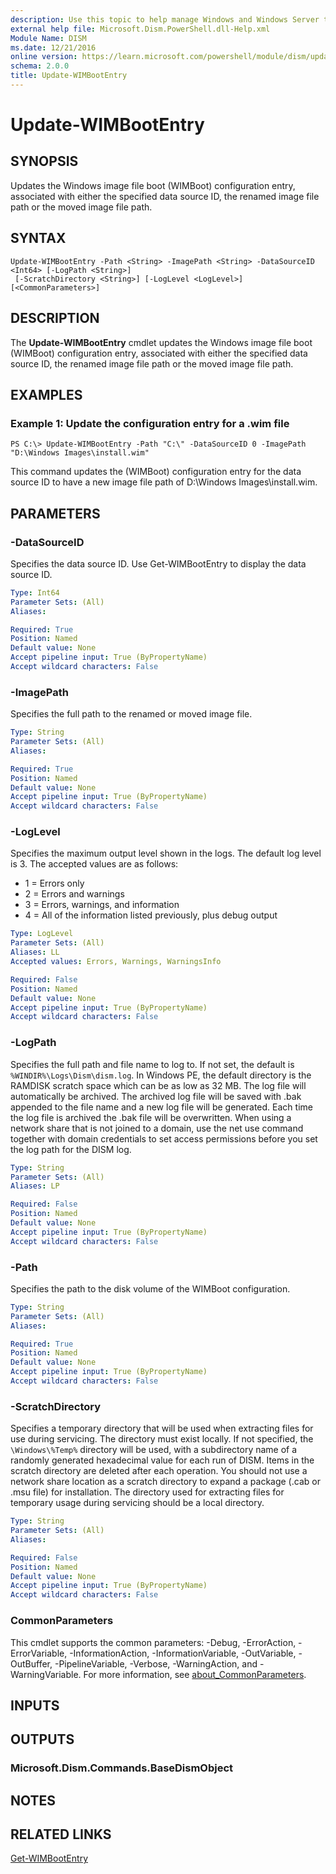 ```yaml
---
description: Use this topic to help manage Windows and Windows Server technologies with Windows PowerShell.
external help file: Microsoft.Dism.PowerShell.dll-Help.xml
Module Name: DISM
ms.date: 12/21/2016
online version: https://learn.microsoft.com/powershell/module/dism/update-wimbootentry?view=windowsserver2019-ps&wt.mc_id=ps-gethelp
schema: 2.0.0
title: Update-WIMBootEntry
---
```


# Update-WIMBootEntry

## SYNOPSIS
Updates the Windows image file boot (WIMBoot) configuration entry, associated with either the specified data source ID, the renamed image file path or the moved image file path.

## SYNTAX

```
Update-WIMBootEntry -Path <String> -ImagePath <String> -DataSourceID <Int64> [-LogPath <String>]
 [-ScratchDirectory <String>] [-LogLevel <LogLevel>] [<CommonParameters>]
```

## DESCRIPTION
The **Update-WIMBootEntry** cmdlet updates the Windows image file boot (WIMBoot) configuration entry, associated with either the specified data source ID, the renamed image file path or the moved image file path.

## EXAMPLES

### Example 1: Update the configuration entry for a .wim file
```
PS C:\> Update-WIMBootEntry -Path "C:\" -DataSourceID 0 -ImagePath "D:\Windows Images\install.wim"
```

This command updates the (WIMBoot) configuration entry for the data source ID to have a new image file path of D:\Windows Images\install.wim.

## PARAMETERS

### -DataSourceID
Specifies the data source ID.
Use Get-WIMBootEntry to display the data source ID.

```yaml
Type: Int64
Parameter Sets: (All)
Aliases:

Required: True
Position: Named
Default value: None
Accept pipeline input: True (ByPropertyName)
Accept wildcard characters: False
```

### -ImagePath
Specifies the full path to the renamed or moved image file.

```yaml
Type: String
Parameter Sets: (All)
Aliases:

Required: True
Position: Named
Default value: None
Accept pipeline input: True (ByPropertyName)
Accept wildcard characters: False
```

### -LogLevel
Specifies the maximum output level shown in the logs.
The default log level is 3.
The accepted values are as follows:
- 1 = Errors only
- 2 = Errors and warnings
- 3 = Errors, warnings, and information
- 4 = All of the information listed previously, plus debug output

```yaml
Type: LogLevel
Parameter Sets: (All)
Aliases: LL
Accepted values: Errors, Warnings, WarningsInfo

Required: False
Position: Named
Default value: None
Accept pipeline input: True (ByPropertyName)
Accept wildcard characters: False
```

### -LogPath
Specifies the full path and file name to log to.
If not set, the default is `%WINDIR%\Logs\Dism\dism.log`.
In Windows PE, the default directory is the RAMDISK scratch space which can be as low as 32 MB.
The log file will automatically be archived.
The archived log file will be saved with .bak appended to the file name and a new log file will be generated.
Each time the log file is archived the .bak file will be overwritten.
When using a network share that is not joined to a domain, use the net use command together with domain credentials to set access permissions before you set the log path for the DISM log.

```yaml
Type: String
Parameter Sets: (All)
Aliases: LP

Required: False
Position: Named
Default value: None
Accept pipeline input: True (ByPropertyName)
Accept wildcard characters: False
```

### -Path
Specifies the path to the disk volume of the WIMBoot configuration.

```yaml
Type: String
Parameter Sets: (All)
Aliases:

Required: True
Position: Named
Default value: None
Accept pipeline input: True (ByPropertyName)
Accept wildcard characters: False
```

### -ScratchDirectory
Specifies a temporary directory that will be used when extracting files for use during servicing.
The directory must exist locally.
If not specified, the `\Windows\%Temp%` directory will be used, with a subdirectory name of a randomly generated hexadecimal value for each run of DISM.
Items in the scratch directory are deleted after each operation.
You should not use a network share location as a scratch directory to expand a package (.cab or .msu file) for installation.
The directory used for extracting files for temporary usage during servicing should be a local directory.

```yaml
Type: String
Parameter Sets: (All)
Aliases:

Required: False
Position: Named
Default value: None
Accept pipeline input: True (ByPropertyName)
Accept wildcard characters: False
```

### CommonParameters
This cmdlet supports the common parameters: -Debug, -ErrorAction, -ErrorVariable, -InformationAction, -InformationVariable, -OutVariable, -OutBuffer, -PipelineVariable, -Verbose, -WarningAction, and -WarningVariable. For more information, see [about_CommonParameters](https://go.microsoft.com/fwlink/?LinkID=113216).

## INPUTS

## OUTPUTS

### Microsoft.Dism.Commands.BaseDismObject

## NOTES

## RELATED LINKS

[Get-WIMBootEntry](./Get-WIMBootEntry.md)

